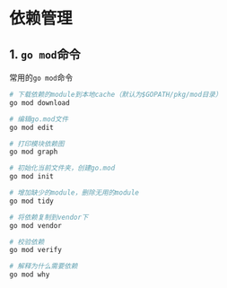 # 依赖管理

## 1. `go mod`命令

常用的`go mod`命令

```bash
# 下载依赖的module到本地cache（默认为$GOPATH/pkg/mod目录）
go mod download 

# 编辑go.mod文件
go mod edit

# 打印模块依赖图
go mod graph

# 初始化当前文件夹，创建go.mod
go mod init

# 增加缺少的module，删除无用的module
go mod tidy

# 将依赖复制到vendor下
go mod vendor

# 校验依赖
go mod verify

# 解释为什么需要依赖
go mod why
```